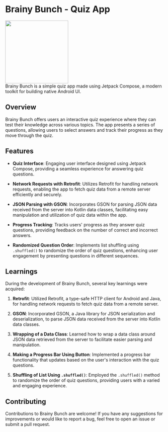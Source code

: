 # Brainy Bunch - Quiz App
<img src = "https://github.com/ayush06092002/Brainy-Bunch/assets/22142132/6996358a-a4d5-4d80-9c10-8d790646665b" width = "200" height = "200">
<br>
Brainy Bunch is a simple quiz app made using Jetpack Compose, a modern toolkit for building native Android UI.

## Overview

Brainy Bunch offers users an interactive quiz experience where they can test their knowledge across various topics. The app presents a series of questions, allowing users to select answers and track their progress as they move through the quiz.

## Features

- **Quiz Interface**: Engaging user interface designed using Jetpack Compose, providing a seamless experience for answering quiz questions.
  
- **Network Requests with Retrofit**: Utilizes Retrofit for handling network requests, enabling the app to fetch quiz data from a remote server efficiently and securely.
  
- **JSON Parsing with GSON**: Incorporates GSON for parsing JSON data received from the server into Kotlin data classes, facilitating easy manipulation and utilization of quiz data within the app.
  
- **Progress Tracking**: Tracks users' progress as they answer quiz questions, providing feedback on the number of correct and incorrect answers.
  
- **Randomized Question Order**: Implements list shuffling using `.shuffled()` to randomize the order of quiz questions, enhancing user engagement by presenting questions in different sequences.

## Learnings

During the development of Brainy Bunch, several key learnings were acquired:

1. **Retrofit**: Utilized Retrofit, a type-safe HTTP client for Android and Java, for handling network requests to fetch quiz data from a remote server.
  
2. **GSON**: Incorporated GSON, a Java library for JSON serialization and deserialization, to parse JSON data received from the server into Kotlin data classes.
  
3. **Wrapping of a Data Class**: Learned how to wrap a data class around JSON data retrieved from the server to facilitate easier parsing and manipulation.
  
4. **Making a Progress Bar Using Button**: Implemented a progress bar functionality that updates based on the user's interaction with the quiz questions.
  
5. **Shuffling of List Using `.shuffled()`**: Employed the `.shuffled()` method to randomize the order of quiz questions, providing users with a varied and engaging experience.

## Contributing

Contributions to Brainy Bunch are welcome! If you have any suggestions for improvements or would like to report a bug, feel free to open an issue or submit a pull request.


